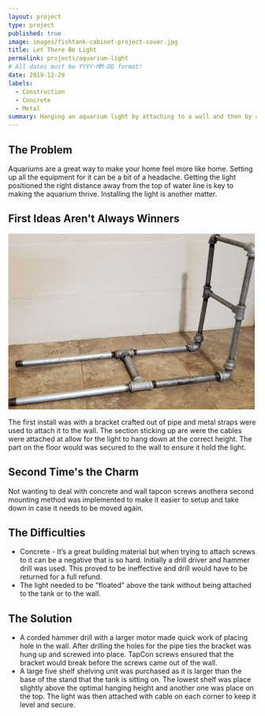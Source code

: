 ```yaml
---
layout: project
type: project
published: true
image: images/fishtank-cabinet-project-cover.jpg
title: Let There Be Light
permalink: projects/aquarium-light
# All dates must be YYYY-MM-DD format!
date: 2019-12-29
labels:
  - Construction
  - Concrete
  - Metal
summary: Hanging an aquarium light by attaching to a wall and then by a attaching it to an overhanging shelf.
---
```

## The Problem

Aquariums are a great way to make your home feel more like home. Setting up all the equipment for it can be a bit of a headache. Getting the light positioned the right distance away from the top of water line is key to making the aquarium thrive. Installing the light is another matter.

## First Ideas Aren't Always Winners 

 <img class="ui image" src="../images/bracket-project-cover.jpg">

The first install was with a bracket crafted out of pipe and metal straps were used to attach it to the wall. The section sticking up are were the cables were attached at allow for the light to hang down at the correct height. The part on the floor would was secured to the wall to ensure it hold the light. 

## Second Time's the Charm

Not wanting to deal with concrete and wall tapcon screws anothera second mounting method was implemented to make it easier to setup and take down in case it needs to be moved again.

## The Difficulties

* Concrete - It’s a great building material but when trying to attach screws to it can be a negative that is so hard. Initially a drill driver and hammer drill was used. This proved to be ineffective and drill would have to be returned for a full refund.
* The light needed to be "floated" above the tank without being attached to the tank or to the wall. 

## The Solution

* A corded hammer drill with a larger motor made quick work of placing hole in the wall. After drilling the holes for the pipe ties the bracket was hung up and screwed into place. TapCon screws ensured that the bracket would break before the screws came out of the wall. 
* A large five shelf shelving unit was purchased as it is larger than the base of the stand that the tank is sitting on. The lowest shelf was place slightly above the optimal hanging height and another one was place on the top. The light was then attached with cable on each corner to keep it level and secure.
